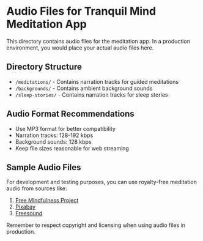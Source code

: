 # Audio Files for Tranquil Mind Meditation App

This directory contains audio files for the meditation app. In a production environment, you would place your actual audio files here.

## Directory Structure

- `/meditations/` - Contains narration tracks for guided meditations
- `/backgrounds/` - Contains ambient background sounds
- `/sleep-stories/` - Contains narration tracks for sleep stories

## Audio Format Recommendations

- Use MP3 format for better compatibility
- Narration tracks: 128-192 kbps
- Background sounds: 128 kbps
- Keep file sizes reasonable for web streaming

## Sample Audio Files

For development and testing purposes, you can use royalty-free meditation audio from sources like:

1. [Free Mindfulness Project](http://www.freemindfulness.org/download)
2. [Pixabay](https://pixabay.com/music/search/meditation/)
3. [Freesound](https://freesound.org/search/?q=meditation)

Remember to respect copyright and licensing when using audio files in production.
